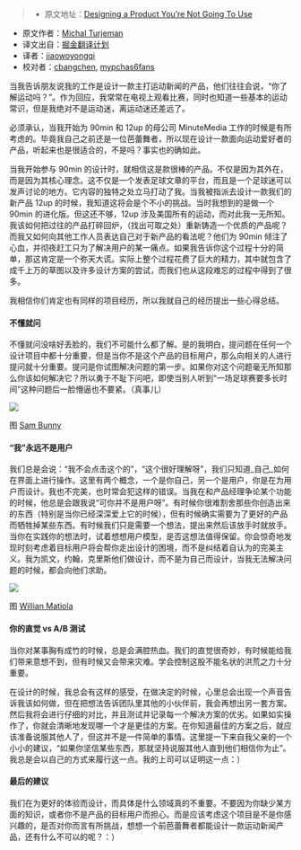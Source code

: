 > * 原文地址：[Designing a Product You’re Not Going To Use](https://medium.com/@michalbaryoseph/designing-a-product-youre-not-going-to-use-7c3d069e84e8#.706sfym6k)
* 原文作者：[Michal Turjeman](https://medium.com/@michalbaryoseph)
* 译文出自：[掘金翻译计划](https://github.com/xitu/gold-miner)
* 译者：[jiaowoyongqi](https://github.com/jiaowoyongqi)
* 校对者：[cbangchen](https://github.com/cbangchen), [mypchas6fans](https://github.com/mypchas6fans)

当我告诉朋友说我的工作是设计一款主打运动新闻的产品，他们往往会说，“你了解运动吗？”。作为回应，我常常在电视上观看比赛，同时也知道一些基本的运动常识，但是我绝对不是运动迷，离运动迷还差远了。

必须承认，当我开始为 90min 和 12up 的母公司 MinuteMedia 工作的时候是有所考虑的。毕竟我自己之前还是一位芭蕾舞者，所以现在设计一款面向运动爱好者的产品，听起来也是很适合的，不是吗？事实也的确如此。

当我开始参与 90min 的设计时，就相信这是款很棒的产品。不仅是因为其外在，而是因为其核心理念。这不仅是一个发表足球文章的平台，而且是一个足球迷可以发声讨论的地方。它内容的独特之处立马打动了我。当我被指派去设计一款我们的新产品 12up 的时候，我知道这将会是个不小的挑战。当时我想到的是做一个 90min 的进化版。但这还不够，12up 涉及美国所有的运动，而对此我一无所知。我该如何把过往的产品打碎回炉，（找出可取之处）重新铸造一个优质的产品呢？而我又如何向其他工作人员表达自己对于新产品的看法呢？他们为 90min 倾注了心血，并彻夜赶工只为了解决用户的某一痛点。如果我告诉你这个过程十分的简单，那这肯定是一个弥天大谎。实际上整个过程花费了巨大的精力，其中就包含了成千上万的草图以及许多设计方案的尝试，而我们也从这段难忘的过程中得到了很多。

我相信你们肯定也有同样的项目经历，所以我就自己的经历提出一些心得总结。

#### 不懂就问

不懂就问没啥好丢脸的，我们不可能什么都了解。是的我明白，提问题在任何一个设计项目中都十分重要，但是当你不是这个产品的目标用户，那么向相关的人进行提问就十分重要。提问是你试图解决问题的第一步。如果你对这个问题毫无所知那么你该如何解决它？所以勇于不耻下问吧，即使当别人听到“一场足球赛要多长时间”这种问题后一脸懵逼也不要紧。（真事儿）

![](https://cdn-images-1.medium.com/max/1600/1*EmWQVu_aNLk3qPpCPJJ0YA.jpeg)

图 [Sam Bunny](https://dribbble.com/sambunny)

#### “我”永远不是用户

我们总是会说：“我不会点击这个的”，“这个很好理解呀”，我们只知道_自己_如何在界面上进行操作。这里有两个概念，一个是你自己，另一个是用户，你是在为用户而设计。我也不完美，也时常会犯这样的错误。当我在和产品经理争论某个功能的时候，他总是会跟我说“可你并不是用户呀”。有时候你很难割舍那些你创造出来的东西（特别是当你已经深深爱上它的时候），但有时候确实需要为了更好的产品而牺牲掉某些东西。有时候我们只是需要一个想法，提出来然后该放手时就放手。当你在实践你的想法时，试着想想用户模型，是否这想法值得保留。你会惊奇地发现时刻考虑着目标用户将会帮你走出设计的困境，而不是纠结着自认为的完美主义。我为凯文，约翰，克里斯他们做设计，而不是为自己而设计，当我无法解决问题的时候，都会向他们求助。

![](https://cdn-images-1.medium.com/max/1600/1*-UcyNbvC7CnUXX29iHmyaw.jpeg)

图 [Willian Matiola](https://dribbble.com/willianmatiola)

#### 你的直觉 vs A/B 测试

当你对某事胸有成竹的时候，总是会满腔热血。我们的直觉很奇妙，有时候能给我们带来意想不到，但有时候又会带来灾难。学会控制这股不能名状的洪荒之力十分重要。

在设计的时候，我总会有这样的感受，在做决定的时候，心里总会出现一个声音告诉我该如何做，但在把想法告诉团队里其他的小伙伴前，我会再想出另一套方案。然后我将会进行仔细的对比，并且测试并记录每一个解决方案的优劣。如果如实操作了，你就会清晰地发现哪一个才是更佳的方案。在你知道最佳的方案之后，就应该准备说服其他人了，但这并不是一件简单的事情。这里提一下来自我父亲的一个小小的建议，“如果你坚信某些东西，那就坚持说服其他人直到他们相信你为止”。我总是会以自己的方式来履行这一点。我的上司可以证明这一点：）

#### 最后的建议

我们在为更好的体验而设计，而具体是什么领域真的不重要。不要因为你缺少某方面的知识，或者你不是产品的目标用户而担心。而是应该考虑这个项目是不是你感兴趣的，是否对你而言有所挑战，想想一个前芭蕾舞者都能设计一款运动新闻产品，还有什么不可以的呢？：）

